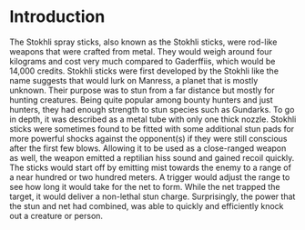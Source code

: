# Introduction

The Stokhli spray sticks, also known as the Stokhli sticks, were rod-like weapons that were crafted from metal.
They would weigh around four kilograms and cost very much compared to Gaderffiis, which would be 14,000 credits.
Stokhli sticks were first developed by the Stokhli like the name suggests that would lurk on Manress, a planet that is mostly unknown.
Their purpose was to stun from a far distance but mostly for hunting creatures.
Being quite popular among bounty hunters and just hunters, they had enough strength to stun species such as Gundarks.
To go in depth, it was described as a metal tube with only one thick nozzle.
Stokhli sticks were sometimes found to be fitted with some additional stun pads for more powerful shocks against the opponent(s) if they were still conscious after the first few blows.
Allowing it to be used as a close-ranged weapon as well, the weapon emitted a reptilian hiss sound and gained recoil quickly.
The sticks would start off by emitting mist towards the enemy to a range of a near hundred or two hundred meters.
A trigger would adjust the range to see how long it would take for the net to form.
While the net trapped the target, it would deliver a non-lethal stun charge.
Surprisingly, the power that the stun and net had combined, was able to quickly and efficiently knock out a creature or person.
